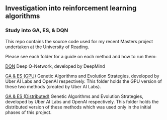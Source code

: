 ## Investigation into reinforcement learning algorithms
### Study into GA, ES, & DQN

This repo contains the source code used for my recent Masters project undertaken at the University of Reading.

Please see each folder for a guide on each method and how to run them:

[DQN](./drl) Deep Q-Network, developed by DeepMind

[GA & ES (GPU)](./ga-es_gpu) Genetic Algorithms and Evolution Strategies, developed by Uber AI Labs and OpenAI respectively. This folder holds the GPU version of these two methods (created by Uber AI Labs).

[GA & ES (Distributed)](./ga-es_dist) Genetic Algorithms and Evolution Strategies, developed by Uber AI Labs and OpenAI respectively. This folder holds the distributed version of these methods which was used only in the initial phases of this project.